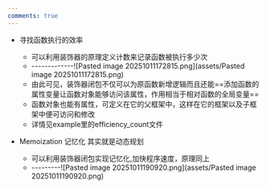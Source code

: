 ```yaml
---
comments: true
---
```


- 寻找函数执行的效率
	- 可以利用装饰器的原理定义计数来记录函数被执行多少次
	- -------------![Pasted image 20251011172815.png](assets/Pasted image 20251011172815.png)
	- 由此可见，装饰器闭包不仅可以为原函数新增逻辑而且还能==添加函数的属性变量让函数对象能够访问该属性，作用相当于相对函数的全局变量==
	- 函数对象也能有属性，可定义在它的父框架中，这样在它的框架以及子框架中便可访问和修改
	- 详情见example里的efficiency_count文件


- Memoization 记忆化 其实就是动态规划
	- 可以利用装饰器闭包实现记忆化,加快程序速度，原理同上
	- ---------![Pasted image 20251011190920.png](assets/Pasted image 20251011190920.png)